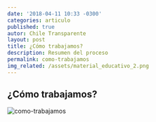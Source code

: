 ```yaml
---
date: '2018-04-11 10:33 -0300'
categories: articulo
published: true
autor: Chile Transparente
layout: post
title: ¿Cómo trabajamos?
description: Resumen del proceso
permalink: como-trabajamos
img_related: /assets/material_educativo_2.png
---
```

## ¿Cómo trabajamos?

![como-trabajamos]({{site.baseurl}}/assets/material_educativo_2.png)
